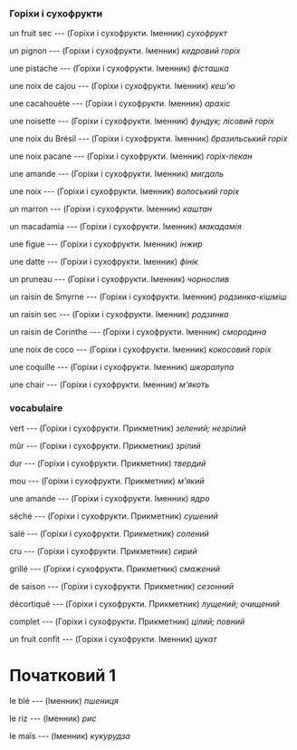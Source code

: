 ### Горіхи і сухофрукти
un fruit sec --- (Горіхи і сухофрукти. Іменник)
*сухофрукт*



un pignon --- (Горіхи і сухофрукти. Іменник)
*кедровий горіх*



une pistache --- (Горіхи і сухофрукти. Іменник)
*фісташка*



une noix de cajou --- (Горіхи і сухофрукти. Іменник)
*кеш'ю*



une cacahouète --- (Горіхи і сухофрукти. Іменник)
*арахіс*



une noisette --- (Горіхи і сухофрукти. Іменник)
*фундук; лісовий горіх*



une noix du Brésil --- (Горіхи і сухофрукти. Іменник)
*бразильський горіх*



une noix pacane --- (Горіхи і сухофрукти. Іменник)
*горіх-пекан*



une amande --- (Горіхи і сухофрукти. Іменник)
*мигдаль*



une noix --- (Горіхи і сухофрукти. Іменник)
*волоський горіх*



un marron --- (Горіхи і сухофрукти. Іменник)
*каштан*



un macadamia --- (Горіхи і сухофрукти. Іменник)
*макадамія*



une figue --- (Горіхи і сухофрукти. Іменник)
*інжир*



une datte --- (Горіхи і сухофрукти. Іменник)
*фінік*



un pruneau --- (Горіхи і сухофрукти. Іменник)
*чорнослив*



un raisin de Smyrne --- (Горіхи і сухофрукти. Іменник)
*родзинка-кішміш*



un raisin sec --- (Горіхи і сухофрукти. Іменник)
*родзинка*



un raisin de Corinthe --- (Горіхи і сухофрукти. Іменник)
*смородина*



une noix de coco --- (Горіхи і сухофрукти. Іменник)
*кокосовий горіх*



une coquille --- (Горіхи і сухофрукти. Іменник)
*шкаралупа*



une chair --- (Горіхи і сухофрукти. Іменник)
*м'якоть*



### vocabulaire
vert --- (Горіхи і сухофрукти. Прикметник)
*зелений; незрілий*



mûr --- (Горіхи і сухофрукти. Прикметник)
*зрілий*



dur --- (Горіхи і сухофрукти. Прикметник)
*твердий*



mou --- (Горіхи і сухофрукти. Прикметник)
*м'який*



une amande --- (Горіхи і сухофрукти. Іменник)
*ядро*



séché --- (Горіхи і сухофрукти. Прикметник)
*сушений*



salé --- (Горіхи і сухофрукти. Прикметник)
*солений*



cru --- (Горіхи і сухофрукти. Прикметник)
*сирий*



grillé --- (Горіхи і сухофрукти. Прикметник)
*смажений*



de saison --- (Горіхи і сухофрукти. Прикметник)
*сезонний*



décortiqué --- (Горіхи і сухофрукти. Прикметник)
*лущений; очищений*



complet --- (Горіхи і сухофрукти. Прикметник)
*цілий; повний*



un fruit confit --- (Горіхи і сухофрукти. Іменник)
*цукат*



# Початковий 1
le blé --- (Іменник)
*пшениця*



le riz --- (Іменник)
*рис*



le maïs --- (Іменник)
*кукурудза*